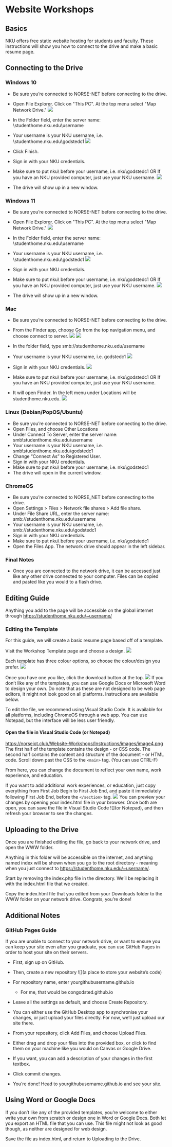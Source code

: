# Website Workshops

## Basics

NKU offers free static website hosting for students and faculty. These instructions will show you how to connect to the drive and make a basic resume page.
## Connecting to the Drive
### Windows 10

- Be sure you’re connected to NORSE-NET before connecting to the drive.
- Open File Explorer. Click on "This PC". At the top menu select "Map Network Drive."
![](https://norseiot.club/Website-Workshops/Instructions/images/image12.png)

- In the Folder field, enter the server name: \\studenthome.nku.edu\username

- Your username is your NKU username, i.e.  \\studenthome.nku.edu\godstedc1
![](https://norseiot.club/Website-Workshops/Instructions/images/image6.png)

- Click Finish.
- Sign in with your NKU credentials.

- Make sure to put nku\ before your username, i.e. nku\godstedc1
    OR If you have an NKU provided computer, just use your NKU username.
![](https://norseiot.club/Website-Workshops/Instructions/images/image8.png)

- The drive will show up in a new window.

### Windows 11

- Be sure you’re connected to NORSE-NET before connecting to the drive.
- Open File Explorer. Click on "This PC". At the top menu select "Map Network Drive."
![](https://norseiot.club/Website-Workshops/Instructions/images/image14.png)

- In the Folder field, enter the server name: \\studenthome.nku.edu\username

- Your username is your NKU username, i.e.  \\studenthome.nku.edu\godstedc1
![](https://norseiot.club/Website-Workshops/Instructions/images/image6.png)

- Sign in with your NKU credentials.

- Make sure to put nku\ before your username, i.e. nku\godstedc1 OR If you have an NKU provided computer, just use your NKU username.
![](https://norseiot.club/Website-Workshops/Instructions/images/image8.png)

- The drive will show up in a new window.

### Mac

- Be sure you’re connected to NORSE-NET before connecting to the drive.
- From the Finder app, choose Go from the top navigation menu, and choose connect to server.
![](https://norseiot.club/Website-Workshops/Instructions/images/image11.png)
![](https://norseiot.club/Website-Workshops/Instructions/images/image1.png)

- In the folder field, type smb://studenthome.nku.edu/username

- Your username is your NKU username, i.e. godstedc1
![](https://norseiot.club/Website-Workshops/Instructions/images/image9.png)

- Sign in with your NKU credentials.
![](https://norseiot.club/Website-Workshops/Instructions/images/image3.png)

- Make sure to put nku\ before your username, i.e. nku\godstedc1 OR If you have an NKU provided computer, just use your NKU username.

- It will open Finder. In the left menu under Locations will be studenthome.nku.edu.
![](https://norseiot.club/Website-Workshops/Instructions/images/image2.png)

### Linux (Debian/PopOS/Ubuntu)

- Be sure you’re connected to NORSE-NET before connecting to the drive.
- Open Files, and choose Other Locations
- Under Connect To Server, enter the server name: smb\\studenthome.nku.edu\username
- Your username is your NKU username, i.e. smb\\studenthome.nku.edu\godstedc1
- Change “Connect As” to Registered User.
- Sign in with your NKU credentials.
- Make sure to put nku\ before your username, i.e. nku\godstedc1
- The drive will open in the current window.

### ChromeOS
- Be sure you’re connected to NORSE_NET before connecting to the drive.
- Open Settings > Files > Network file shares > Add file share.
- Under File Share URL, enter the server name: smb://studenthome.nku.edu\username
- Your username is your NKU username, i.e. smb://studenthome.nku.edu\godstedc1
- Sign in with your NKU credentials.
- Make sure to put nku\ before your username, i.e. nku\godstedc1
- Open the Files App. The network drive should appear in the left sidebar.

### Final Notes

- Once you are connected to the network drive, it can be accessed just like any other drive connected to your computer. Files can be copied and pasted like you would to a flash drive.
## Editing Guide

Anything you add to the page will be accessible on the global internet through https://studenthome.nku.edu/~username/

### Editing the Template

For this guide, we will create a basic resume page based off of a template.

Visit the Workshop Template page and choose a design.
![](https://norseiot.club/Website-Workshops/Instructions/images/image10.png)

Each template has three colour options, so choose the colour/design you prefer.
![](https://norseiot.club/Website-Workshops/Instructions/images/image5.png)

Once you have one you like, click the download button at the top.
![](https://norseiot.club/Website-Workshops/Instructions/images/image13.png)
If you don’t like any of the templates, you can use Google Docs or Microsoft Word to design your own. Do note that as these are not designed to be web page editors, it might not look good on all platforms. Instructions are available below.

To edit the file, we recommend using Visual Studio Code. It is available for all platforms, including ChromeOS through a web app. You can use Notepad, but the interface will be less user friendly.

#### Open the file in Visual Studio Code (or Notepad)
https://norseiot.club/Website-Workshops/Instructions/images/image4.png
The first half of the template contains the design - or CSS code. The second half contains the content and structure of the document - or HTML code. Scroll down past the CSS to the `<main>` tag. (You can use CTRL-F)

From here, you can change the document to reflect your own name, work experience, and education.

If you want to add additional work experiences, or education, just copy everything from First Job Begin to First Job End, and paste it immediately following First Job End, before the `</section>` tag.
![](https://norseiot.club/Website-Workshops/Instructions/images/image7.png)
You can preview your changes by opening your index.html file in your browser. Once both are open, you can save the file in Visual Studio Code ![](or Notepad), and then refresh your browser to see the changes.

## Uploading to the Drive

Once you are finished editing the file, go back to your network drive, and open the WWW folder.

Anything in this folder will be accessible on the internet, and anything named index will be shown when you go to the root directory - meaning when you just connect to https://studenthome.nku.edu/~username/.

Start by removing the index.php file in the directory. We’ll be replacing it with the index.html file that we created.

Copy the index.html file that you edited from your Downloads folder to the WWW folder on your network drive. Congrats, you’re done!

## Additional Notes
### GitHub Pages Guide

If you are unable to connect to your network drive, or want to ensure you can keep your site even after you graduate, you can use GitHub Pages in order to host your site on their servers.

- First, sign up on GitHub.
- Then, create a new repository ![](a place to store your website’s code)
- For repository name, enter yourgithubusername.github.io
  - For me, that would be congodsted.github.io

- Leave all the settings as default, and choose Create Repository.
- You can either use the GitHub Desktop app to synchronise your changes, or just upload your files directly. For now, we’ll just upload our site there.
- From your repository, click Add Files, and choose Upload Files.
- Either drag and drop your files into the provided box, or click to find them on your machine like you would on Canvas or Google Drive.
- If you want, you can add a description of your changes in the first textbox.
- Click commit changes.
- You’re done! Head to yourgithubusername.github.io and see your site.

## Using Word or Google Docs

If you don’t like any of the provided templates, you’re welcome to either write your own from scratch or design one in Word or Google Docs. Both let you export an HTML file that you can use. This file might not look as good though, as neither are designed for web design.

Save the file as index.html, and return to Uploading to the Drive.
